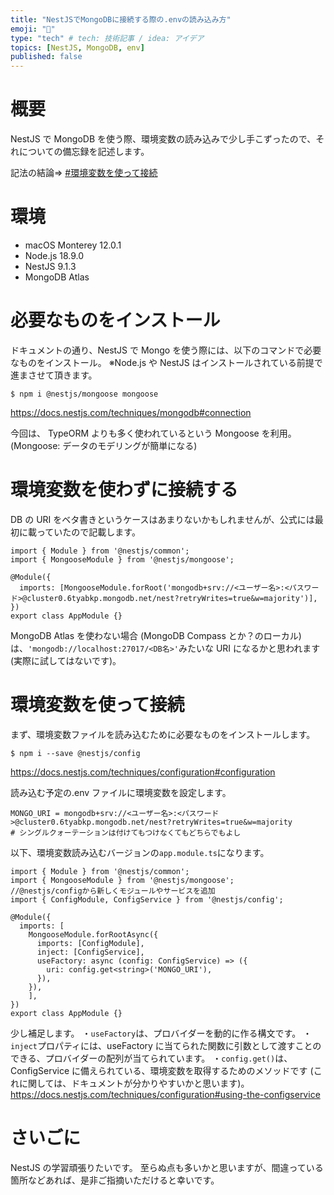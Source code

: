 ```yaml
---
title: "NestJSでMongoDBに接続する際の.envの読み込み方"
emoji: "📝"
type: "tech" # tech: 技術記事 / idea: アイデア
topics: [NestJS, MongoDB, env]
published: false
---
```


# 概要

NestJS で MongoDB を使う際、環境変数の読み込みで少し手こずったので、それについての備忘録を記述します。

記法の結論=> [#環境変数を使って接続](#環境変数を使って接続)

# 環境

- macOS Monterey 12.0.1
- Node.js 18.9.0
- NestJS 9.1.3
- MongoDB Atlas

# 必要なものをインストール

ドキュメントの通り、NestJS で Mongo を使う際には、以下のコマンドで必要なものをインストール。
※Node.js や NestJS はインストールされている前提で進まさせて頂きます。

```
$ npm i @nestjs/mongoose mongoose
```

https://docs.nestjs.com/techniques/mongodb#connection

今回は、 TypeORM よりも多く使われているという Mongoose を利用。
(Mongoose: データのモデリングが簡単になる)

# 環境変数を使わずに接続する

DB の URI をベタ書きというケースはあまりないかもしれませんが、公式には最初に載っていたので記載します。

```ts: app.module.ts
import { Module } from '@nestjs/common';
import { MongooseModule } from '@nestjs/mongoose';

@Module({
  imports: [MongooseModule.forRoot('mongodb+srv://<ユーザー名>:<パスワード>@cluster0.6tyabkp.mongodb.net/nest?retryWrites=true&w=majority')],
})
export class AppModule {}
```

MongoDB Atlas を使わない場合 (MongoDB Compass とか？のローカル) は、`'mongodb://localhost:27017/<DB名>'`みたいな URI になるかと思われます (実際に試してはないです)。

# 環境変数を使って接続

まず、環境変数ファイルを読み込むために必要なものをインストールします。

```
$ npm i --save @nestjs/config
```

https://docs.nestjs.com/techniques/configuration#configuration

読み込む予定の.env ファイルに環境変数を設定します。

```.env:.env
MONGO_URI = mongodb+srv://<ユーザー名>:<パスワード>@cluster0.6tyabkp.mongodb.net/nest?retryWrites=true&w=majority
# シングルクォーテーションは付けてもつけなくてもどちらでもよし
```

以下、環境変数読み込むバージョンの`app.module.ts`になります。

```ts: app.module.ts
import { Module } from '@nestjs/common';
import { MongooseModule } from '@nestjs/mongoose';
//@nestjs/configから新しくモジュールやサービスを追加
import { ConfigModule, ConfigService } from '@nestjs/config';

@Module({
  imports: [
    MongooseModule.forRootAsync({
      imports: [ConfigModule],
      inject: [ConfigService],
      useFactory: async (config: ConfigService) => ({
        uri: config.get<string>('MONGO_URI'),
      }),
    }),
    ],
})
export class AppModule {}
```

少し補足します。
・`useFactory`は、プロバイダーを動的に作る構文です。
・`inject`プロパティには、useFactory に当てられた関数に引数として渡すことのできる、プロバイダーの配列が当てられています。
・`config.get()`は、ConfigService に備えられている、環境変数を取得するためのメソッドです (これに関しては、ドキュメントが分かりやすいかと思います)。
https://docs.nestjs.com/techniques/configuration#using-the-configservice

# さいごに

NestJS の学習頑張りたいです。
至らぬ点も多いかと思いますが、間違っている箇所などあれば、是非ご指摘いただけると幸いです。
